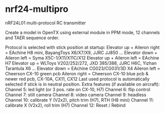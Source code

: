 # nrf24-multipro
nRF24L01 multi-protocol RC transmitter

Create a model in OpenTX using external module in PPM mode, 12 channels and TAER sequence order.

Protocol is selected with stick position at startup:
Elevator up + Aileron right = EAchine H8 mini, BayangToys X6/X7/X9, JJRC JJ850 ... Elevator down + Aileron left = Syma X5C-1/X11/X11C/X12 Elevator up + Aileron left = EAchine H7 Elevator up = WLToys V202/252/272, JXD 385/388, JJRC H6C, Yizhan Tarantula X6 ... Elevator down = EAchine CG023/CG031/3D X4 Aileron left = Cheerson CX-10 green pcb Aileron right = Cheerson CX-10 blue pcb & newer red pcb, CX-10A, CX11, CX12 Last used protocol is automatically selected if stick is in neutral position.
Extra features (if available on aircraft):
Channel 5: led light (or 3 pos. rate on CX-10, H7)
Channel 6: flip control
Channel 7: still camera
Channel 8: video camera
Channel 9: headless
Channel 10: calibrate Y (V2x2), pitch trim (H7), RTH (H8 mini)
Channel 11: calibrate X (V2x2), roll trim (H7)
Channel 12: Reset / Rebind
